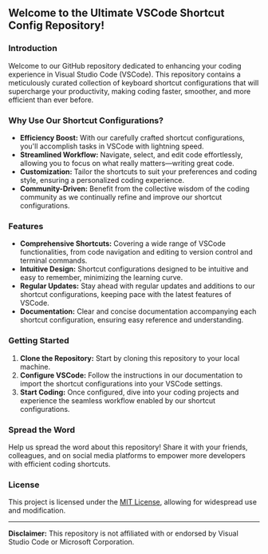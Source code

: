 ## Welcome to the Ultimate VSCode Shortcut Config Repository!

### Introduction
Welcome to our GitHub repository dedicated to enhancing your coding experience in Visual Studio Code (VSCode). This repository contains a meticulously curated collection of keyboard shortcut configurations that will supercharge your productivity, making coding faster, smoother, and more efficient than ever before.

### Why Use Our Shortcut Configurations?
- **Efficiency Boost:** With our carefully crafted shortcut configurations, you'll accomplish tasks in VSCode with lightning speed.
- **Streamlined Workflow:** Navigate, select, and edit code effortlessly, allowing you to focus on what really matters—writing great code.
- **Customization:** Tailor the shortcuts to suit your preferences and coding style, ensuring a personalized coding experience.
- **Community-Driven:** Benefit from the collective wisdom of the coding community as we continually refine and improve our shortcut configurations.

### Features
- **Comprehensive Shortcuts:** Covering a wide range of VSCode functionalities, from code navigation and editing to version control and terminal commands.
- **Intuitive Design:** Shortcut configurations designed to be intuitive and easy to remember, minimizing the learning curve.
- **Regular Updates:** Stay ahead with regular updates and additions to our shortcut configurations, keeping pace with the latest features of VSCode.
- **Documentation:** Clear and concise documentation accompanying each shortcut configuration, ensuring easy reference and understanding.

### Getting Started
1. **Clone the Repository:** Start by cloning this repository to your local machine.
2. **Configure VSCode:** Follow the instructions in our documentation to import the shortcut configurations into your VSCode settings.
3. **Start Coding:** Once configured, dive into your coding projects and experience the seamless workflow enabled by our shortcut configurations.


### Spread the Word
Help us spread the word about this repository! Share it with your friends, colleagues, and on social media platforms to empower more developers with efficient coding shortcuts.

### License
This project is licensed under the [MIT License](LICENSE), allowing for widespread use and modification.

---

**Disclaimer:** This repository is not affiliated with or endorsed by Visual Studio Code or Microsoft Corporation.
